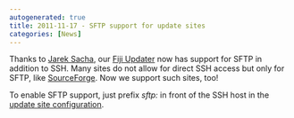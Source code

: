 ```yaml
---
autogenerated: true
title: 2011-11-17 - SFTP support for update sites
categories: [News]
---
```


Thanks to [Jarek Sacha](http://ij-plugins.sourceforge.net/), our [Fiji Updater](/plugins/updater) now has support for SFTP in addition to SSH. Many sites do not allow for direct SSH access but only for SFTP, like [SourceForge](http://sourceforge.net). Now we support such sites, too!

To enable SFTP support, just prefix *sftp:* in front of the SSH host in the [update site configuration](/update-sites/setup).


